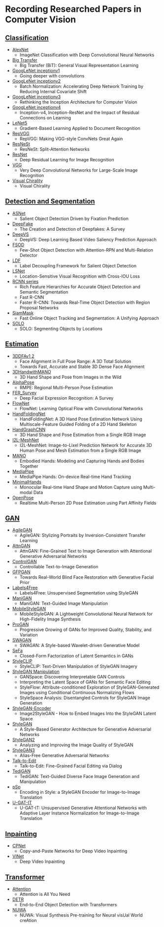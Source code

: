 # Recording Researched Papers in Computer Vision

## [Classification](https://github.com/HansJinJym/CV_paper/tree/master/Classification)
- [AlexNet](https://github.com/HansJinJym/CV_paper/tree/master/Classification/AlexNet)
    - ImageNet Classification with Deep Convolutional Neural Networks
- [Big Transfer](https://github.com/HansJinJym/CV_paper/tree/master/Classification/Big%20Transfer)
	- Big Transfer (BiT): General Visual Representation Learning
- [GoogLeNet inceptionv1](https://github.com/HansJinJym/CV_paper/tree/master/Classification/GoogLeNet%20inceptionv1)
    - Going deeper with convolutions
- [GoogLeNet inceptionv2](https://github.com/HansJinJym/CV_paper/tree/master/Classification/GoogLeNet%20inceptionv2)
    - Batch Normalization: Accelerating Deep Network Training by Reducing Internal Covariate Shift
- [GoogLeNet inceptionv3](https://github.com/HansJinJym/CV_paper/tree/master/Classification/GoogLeNet%20inceptionv3)
    - Rethinking the Inception Architecture for Computer Vision
- [GoogLeNet inceptionv4](https://github.com/HansJinJym/CV_paper/tree/master/Classification/GoogLeNet%20inceptionv4)
    - Inception-v4, Inception-ResNet and the Impact of Residual Connections on Learning
- [LeNet5](https://github.com/HansJinJym/CV_paper/tree/master/Classification/LeNet5)
    - Gradient-Based Learning Applied to Document Recognition
- [RepVGG](https://github.com/HansJinJym/CV_paper/tree/master/Classification/RepVGG)
	- RepVGG: Making VGG-style ConvNets Great Again
- [ResNeSt](https://github.com/HansJinJym/CV_paper/tree/master/Classification/ResNeSt)
    - ResNeSt: Split-Attention Networks
- [ResNet](https://github.com/HansJinJym/CV_paper/tree/master/Classification/ResNet)
    - Deep Residual Learning for Image Recognition
- [VGG](https://github.com/HansJinJym/CV_paper/tree/master/Classification/VGG)
	- Very Deep Convolutional Networks for Large-Scale Image Recognition
- [Visual Chirality](https://github.com/HansJinJym/CV_paper/tree/master/Classification/Visual%20Chirality)
	- Visual Chirality

## [Detection and Segmentation](https://github.com/HansJinJym/CV_paper/tree/master/Detection%20and%20Segmentation)
- [ASNet](https://github.com/HansJinJym/CV_paper/tree/master/Detection%20and%20Segmentation/ASNet)
	- Salient Object Detection Driven by Fixation Prediction
- [DeepFake](https://github.com/HansJinJym/CV_paper/tree/master/Detection%20and%20Segmentation/DeepFake)
    - The Creation and Detection of Deepfakes: A Survey
- [DeepVS](https://github.com/HansJinJym/CV_paper/tree/master/Detection%20and%20Segmentation/DeepVS)
	- DeepVS:  Deep Learning Based Video Saliency Prediction Approach
- [FSOD](https://github.com/HansJinJym/CV_paper/tree/master/Detection%20and%20Segmentation/FSOD)
    - Few-Shot Object Detection with Attention-RPN and Multi-Relation Detector
- [LDF](https://github.com/HansJinJym/CV_paper/tree/master/Detection%20and%20Segmentation/LDF)
	- Label Decoupling Framework for Salient Object Detection
- [LSNet](https://github.com/HansJinJym/CV_paper/tree/master/Detection%20and%20Segmentation/LSNet)
	- Location-Sensitive Visual Recognition with Cross-IOU Loss
- [RCNN series](https://github.com/HansJinJym/CV_paper/tree/master/Detection%20and%20Segmentation/RCNN%20series)
    - Rich Feature Hierarchies for Accurate Object Detection and Semantic Segmentation
    - Fast R-CNN
    - Faster R-CNN: Towards Real-Time Object Detection with Region Proposal Networks
- [SiamMask](https://github.com/HansJinJym/CV_paper/tree/master/Detection%20and%20Segmentation/SiamMask)
    - Fast Online Object Tracking and Segmentation: A Unifying Approach
- [SOLO](https://github.com/HansJinJym/CV_paper/tree/master/Detection%20and%20Segmentation/SOLO)
    - SOLO: Segmenting Objects by Locations

## [Estimation](https://github.com/HansJinJym/CV_paper/tree/master/Estimation)
- [3DDFAv1,2](https://github.com/HansJinJym/CV_paper/tree/master/Estimation/3DDFAv1%2C2)
    - Face Alignment in Full Pose Range: A 3D Total Solution
    - Towards Fast, Accurate and Stable 3D Dense Face Alignment
- [3DHandwithMANO](https://github.com/HansJinJym/CV_paper/tree/master/Estimation/3DHandwithMANO)
    - 3D Hand Shape and Pose from Images in the Wild
- [AlphaPose](https://github.com/HansJinJym/CV_paper/tree/master/Estimation/AlphaPose)
	- RMPE: Regional Multi-Person Pose Estimation
- [FER_Survey](https://github.com/HansJinJym/CV_paper/tree/master/Estimation/FER_Survey)
    - Deep Facial Expression Recognition: A Survey
- [FlowNet](https://github.com/HansJinJym/CV_paper/tree/master/Estimation/FlowNet)
	- FlowNet: Learning Optical Flow with Convolutional Networks
- [HandFoldingNet](https://github.com/HansJinJym/CV_paper/tree/master/Estimation/HandFoldingNet)
    - HandFoldingNet: A 3D Hand Pose Estimation Network Using Multiscale-Feature Guided Folding of a 2D Hand Skeleton
- [HandGraphCNN](https://github.com/HansJinJym/CV_paper/tree/master/Estimation/HandGraphCNN)
    - 3D Hand Shape and Pose Estimation from a Single RGB Image
- [I2L-MeshNet](https://github.com/HansJinJym/CV_paper/tree/master/Estimation/I2L-MeshNet)
    - I2L-MeshNet: Image-to-Lixel Prediction Network for Accurate 3D Human Pose and Mesh Estimation from a Single RGB Image
- [MANO](https://github.com/HansJinJym/CV_paper/tree/master/Estimation/MANO)
    - Embodied Hands: Modeling and Capturing Hands and Bodies Together
- [MediaPipe](https://github.com/HansJinJym/CV_paper/tree/master/Estimation/MediaPipe)
    - MediaPipe Hands: On-device Real-time Hand Tracking
- [MinimalHands](https://github.com/HansJinJym/CV_paper/tree/master/Estimation/MinimalHands)
    - Monocular Real-time Hand Shape and Motion Capture using Multi-modal Data
- [OpenPose](https://github.com/HansJinJym/CV_paper/tree/master/Estimation/OpenPose)
	- Realtime Multi-Person 2D Pose Estimation using Part Affinity Fields

## [GAN](https://github.com/HansJinJym/CV_paper/tree/master/Generative%20Adversarial%20Networks%20(GAN))
- [AgileGAN](https://github.com/HansJinJym/CV_paper/tree/master/Generative%20Adversarial%20Networks%20(GAN)/AgileGAN)
	- AgileGAN: Stylizing Portraits by Inversion-Consistent Transfer Learning
- [AttnGAN](https://github.com/HansJinJym/CV_paper/tree/master/Generative%20Adversarial%20Networks%20(GAN)/AttnGAN)
    - AttnGAN: Fine-Grained Text to Image Generation with Attentional Generative Adversarial Networks
- [ControlGAN](https://github.com/HansJinJym/CV_paper/tree/master/Generative%20Adversarial%20Networks%20(GAN)/ControlGAN)
    - Controllable Text-to-Image Generation
- [GFPGAN](https://github.com/HansJinJym/CV_paper/tree/master/Generative%20Adversarial%20Networks%20(GAN)/GFPGAN)
	- Towards Real-World Blind Face Restoration with Generative Facial Prior
- [Labels4Free](https://github.com/HansJinJym/CV_paper/tree/master/Generative%20Adversarial%20Networks%20(GAN)/Labels4Free)
	- Labels4Free: Unsupervised Segmentation using StyleGAN
- [ManiGAN](https://github.com/HansJinJym/CV_paper/tree/master/Generative%20Adversarial%20Networks%20(GAN)/ManiGAN)
    - ManiGAN: Text-Guided Image Manipulation
- [MobileStyleGAN](https://github.com/HansJinJym/CV_paper/tree/master/Generative%20Adversarial%20Networks%20(GAN)/MobileStyleGAN)
	- MobileStyleGAN: A Lightweight Convolutional Neural Network for High-Fidelity Image Synthesis
- [ProGAN](https://github.com/HansJinJym/CV_paper/tree/master/Generative%20Adversarial%20Networks%20(GAN)/ProGAN)
	- Progressive Growing of GANs for Improved Quality, Stability, and Variation
- [SWAGAN](https://github.com/HansJinJym/CV_paper/tree/master/Generative%20Adversarial%20Networks%20(GAN)/SWAGAN)
    - SWAGAN: A Style-based Wavelet-driven Generative Model
- [SeFa](https://github.com/HansJinJym/CV_paper/tree/master/Generative%20Adversarial%20Networks%20(GAN)/SeFa)
	- Closed-Form Factorization of Latent Semantics in GANs
- [StyleCLIP](https://github.com/HansJinJym/CV_paper/tree/master/Generative%20Adversarial%20Networks%20(GAN)/StyleCLIP)
    - StyleCLIP: Text-Driven Manipulation of StyleGAN Imagery
- [StyleGAN Manipulation](https://github.com/HansJinJym/CV_paper/tree/master/Generative%20Adversarial%20Networks%20(GAN)/StyleGAN%20Manipulation)
    - GANSpace: Discovering Interpretable GAN Controls
    - Interpreting the Latent Space of GANs for Semantic Face Editing
    - StyleFlow: Attribute-conditioned Exploration of StyleGAN-Generated Images using Conditional Continuous Normalizing Flows
    - StyleSpace Analysis: Disentangled Controls for StyleGAN Image Generation
- [StyleGAN-Encoder](https://github.com/HansJinJym/CV_paper/tree/master/Generative%20Adversarial%20Networks%20(GAN)/StyleGAN-Encoder)
	- Image2StyleGAN - How to Embed Images Into the StyleGAN Latent Space
- [StyleGAN](https://github.com/HansJinJym/CV_paper/tree/master/Generative%20Adversarial%20Networks%20(GAN)/StyleGAN)
	- A Style-Based Generator Architecture for Generative Adversarial Networks
- [StyleGAN2](https://github.com/HansJinJym/CV_paper/tree/master/Generative%20Adversarial%20Networks%20(GAN)/StyleGAN2)
	- Analyzing and Improving the Image Quality of StyleGAN
- [StyleGAN3](https://github.com/HansJinJym/CV_paper/tree/master/Generative%20Adversarial%20Networks%20(GAN)/StyleGAN3)
    - Alias-Free Generative Adversarial Networks
- [Talk-to-Edit](https://github.com/HansJinJym/CV_paper/tree/master/Generative%20Adversarial%20Networks%20(GAN)/Talk-to-Edit)
    - Talk-to-Edit: Fine-Grained Facial Editing via Dialog
- [TediGAN](https://github.com/HansJinJym/CV_paper/tree/master/Generative%20Adversarial%20Networks%20(GAN)/TediGAN)
    - TediGAN: Text-Guided Diverse Face Image Generation and Manipulation
- [pSp](https://github.com/HansJinJym/CV_paper/tree/master/Generative%20Adversarial%20Networks%20(GAN)/pSp)
    - Encoding in Style: a StyleGAN Encoder for Image-to-Image Translation
- [U-GAT-IT](https://github.com/HansJinJym/CV_paper/tree/master/Generative%20Adversarial%20Networks%20(GAN)/U-GAT-IT)
    - U-GAT-IT: Unsupervised Generative Attentional Networks with Adaptive Layer Instance Normalization for Image-to-Image Translation

## [Inpainting](https://github.com/HansJinJym/CV_paper/tree/master/Inpainting)
- [CPNet](https://github.com/HansJinJym/CV_paper/tree/master/Inpainting/CPNet)
	- Copy-and-Paste Networks for Deep Video Inpainting
- [VINet](https://github.com/HansJinJym/CV_paper/tree/master/Inpainting/VINet)
	- Deep Video Inpainting

## [Transformer](https://github.com/HansJinJym/CV_paper/tree/master/Transformer)
- [Attention](https://github.com/HansJinJym/CV_paper/tree/master/Transformer/Attention)
	- Attention is All You Need
- [DETR](https://github.com/HansJinJym/CV_paper/tree/master/Transformer/DETR)
	- End-to-End Object Detection with Transformers
- [NUWA](https://github.com/HansJinJym/CV_paper/tree/master/Transformer/NUWA)
    - NUWA: Visual Synthesis Pre-training for Neural visUal World creAtion
